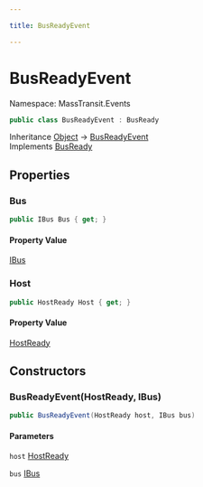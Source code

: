 ```yaml
---

title: BusReadyEvent

---
```


# BusReadyEvent

Namespace: MassTransit.Events

```csharp
public class BusReadyEvent : BusReady
```

Inheritance [Object](https://learn.microsoft.com/en-us/dotnet/api/system.object) → [BusReadyEvent](../masstransit-events/busreadyevent)<br/>
Implements [BusReady](../../masstransit-abstractions/masstransit/busready)

## Properties

### **Bus**

```csharp
public IBus Bus { get; }
```

#### Property Value

[IBus](../../masstransit-abstractions/masstransit/ibus)<br/>

### **Host**

```csharp
public HostReady Host { get; }
```

#### Property Value

[HostReady](../../masstransit-abstractions/masstransit/hostready)<br/>

## Constructors

### **BusReadyEvent(HostReady, IBus)**

```csharp
public BusReadyEvent(HostReady host, IBus bus)
```

#### Parameters

`host` [HostReady](../../masstransit-abstractions/masstransit/hostready)<br/>

`bus` [IBus](../../masstransit-abstractions/masstransit/ibus)<br/>
